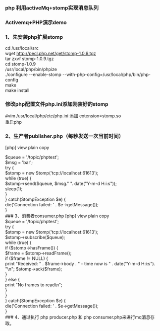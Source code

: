 ### php 利用activeMq+stomp实现消息队列

### Activemq+PHP演示demo


### 1、先安装php扩展stomp
cd /usr/local/src<br>
wget http://pecl.php.net/get/stomp-1.0.9.tgz<br>
tar zxvf stomp-1.0.9.tgz<br>
cd stomp-1.0.9<br>
/usr/local/php/bin/phpize<br>
./configure --enable-stomp --with-php-config=/usr/local/php/bin/php-config<br>
make<br>
make install<br>
### 修改php配置文件php.ini添加刚装好的stomp
 #vim /usr/local/php/etc/php.ini
添加 extension=stomp.so<br>
重启php<br>

### 2、生产者publisher.php（每秒发送一次当前时间）
[php] view plain copy<br>
<?php<br>
$queue  = '/topic/phptest';<br>
$msg    = 'bar';<br>

try {<br>
    $stomp = new Stomp('tcp://localhost:61613');<br>

    while (true) {<br>
      $stomp->send($queue, $msg." ". date("Y-m-d H:i:s"));<br>
      sleep(1);<br>
    }<br>

} catch(StompException $e) {<br>
    die('Connection failed: ' . $e->getMessage());<br>
}<br>

### 3、消费者consumer.php
[php] view plain copy<br>
<?php<br>
$queue  = '/topic/phptest';<br>

try {<br>
    $stomp = new Stomp('tcp://localhost:61613');<br>
    $stomp->subscribe($queue);<br>

    while (true) {<br>
       if ($stomp->hasFrame()) {<br>
           $frame = $stomp->readFrame();<br>
           if ($frame != NULL) {<br>
               print "Received: " . $frame->body . " - time now is " . date("Y-m-d H:i:s"). "\n";
               $stomp->ack($frame);<br>
           }<br>
       } else {<br>
           print "No frames to read\n";<br>
       }<br>
    }<br>

} catch(StompException $e) {<br>
    die('Connection failed: ' . $e->getMessage());<br>
}<br>

### 4、通过执行 php producer.php 和 php consumer.php来进行mq消息存取。